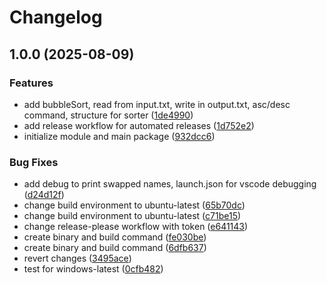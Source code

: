 # Changelog

## 1.0.0 (2025-08-09)


### Features

* add bubbleSort, read from input.txt, write in output.txt, asc/desc command, structure for sorter ([1de4990](https://github.com/Craankism/sorter/commit/1de4990d229ac5147b011d80704055de8de0258a))
* add release workflow for automated releases ([1d752e2](https://github.com/Craankism/sorter/commit/1d752e2076bbe6c587f0210f343731c9aef8d34e))
* initialize module and main package ([932dcc6](https://github.com/Craankism/sorter/commit/932dcc6a3fe2e76ddb46889964cea9203bcc01f4))


### Bug Fixes

* add debug to print swapped names, launch.json for vscode debugging ([d24d12f](https://github.com/Craankism/sorter/commit/d24d12f7099a4dce399985d08dd8ce130ea37110))
* change build environment to ubuntu-latest ([65b70dc](https://github.com/Craankism/sorter/commit/65b70dc94ae7b85a59b6eea41dda71fa10d7101e))
* change build environment to ubuntu-latest ([c71be15](https://github.com/Craankism/sorter/commit/c71be150b3e37da6781eafe989f07442c3070b5c))
* change release-please workflow with token ([e641143](https://github.com/Craankism/sorter/commit/e6411430eb23d1929c96c2d39a3dec56aa9672a7))
* create binary and build command ([fe030be](https://github.com/Craankism/sorter/commit/fe030bec45455b12bdd32b7942d6e049da0d5664))
* create binary and build command ([6dfb637](https://github.com/Craankism/sorter/commit/6dfb63713e1424af683148b7a80a0a8b8872de21))
* revert changes ([3495ace](https://github.com/Craankism/sorter/commit/3495acea99f9f95824d0d214edc1a41ee195332e))
* test for windows-latest ([0cfb482](https://github.com/Craankism/sorter/commit/0cfb4827910391f5ede49c51f00143a7ade9c58f))
